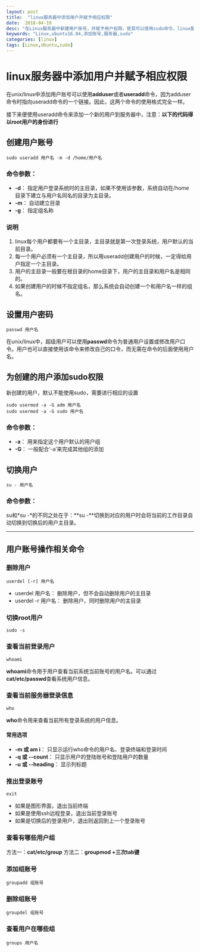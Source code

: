 ```yaml
---
layout: post
title:  "linux服务器中添加用户并赋予相应权限"
date:  2018-04-19
desc: "在Linux服务器中新建用户账号，并赋予用户权限，使其可以使用sudo命令，linux服务器版本为 Ubuntu16.04"
keywords: "Linux,ubuntu16.04,添加账号,服务器,sudo"
categories: [linux]
tags: [Linux,Ubuntu,sudo]
---
```

# linux服务器中添加用户并赋予相应权限

在unix/linux中添加用户账号可以使用**adduser**或者**useradd**命令，因为adduser命令时指向useradd命令的一个链接。因此，这两个命令的使用格式完全一样。

接下来便使用useradd命令来添加一个新的用户到服务器中，注意：**以下的代码得以root用户的身份进行**
## 创建用户账号
```
sudo useradd 用户名 -m -d /home/用户名
```
### 命令参数：
- **-d**：  指定用户登录系统时的主目录，如果不使用该参数，系统自动在/home目录下建立与用户名同名的目录为主目录。
- **-m**：  自动建立目录
- **-g**：  指定组名称
### 说明
1. linux每个用户都要有一个主目录，主目录就是第一次登录系统，用户默认的当前目录。
2. 每一个用户必须有一个主目录，所以用useradd创建用户的时候，一定得给用户指定一个主目录。
3. 用户的主目录一般要在根目录的home目录下，用户的主目录和用户名是相同的。
4. 如果创建用户的时候不指定组名，那么系统会自动创建一个和用户名一样的组名。

## 设置用户密码
```
passwd 用户名
```
在unix/linux中，超级用户可以使用**passwd**命令为普通用户设置或修改用户口令。用户也可以直接使用该命令来修改自己的口令，而无需在命令的后面使用用户名。

## 为创建的用户添加sudo权限
新创建的用户，默认不能使用sudo，需要进行相应的设置
```
sudo usermod -a -G adm 用户名
sudo usermod -a -G sudo 用户名
```

### 命令参数：
- **-a**：  用来指定这个用户默认的用户组
- **-G**：  一般配合‘-a’来完成其他组的添加

## 切换用户
```
su - 用户名
```
### 命令参数：
su和*su -*的不同之处在于：**su -**切换到对应的用户时会将当前的工作目录自动切换到切换后的用户主目录。

---

## 用户账号操作相关命令

### 删除用户
```
userdel [-r] 用户名
```

- userdel 用户名：  删除用户，但不会自动删除用户的主目录
- userdel -r 用户名：  删除用户，同时删除用户的主目录

### 切换root用户
```
sudo -s
```

### 查看当前登录用户
```
whoami
```

**whoami**命令用于用户查看当前系统当前账号的用户名。可以通过**cat/etc/passwd**查看系统用户信息。

### 查看当前服务器登录信息
```
who
```
**who**命令用来查看当前所有登录系统的用户信息。
#### 常用选项
- **-m 或 am i**：  只显示运行who命令的用户名、登录终端和登录时间
- **-q 或 --count**：  只显示用户的登陆账号和登陆用户的数量
- **-u 或 --heading**：  显示列标题

### 推出登录账号
```
exit
```
- 如果是图形界面，退出当前终端
- 如果是使用ssh远程登录，退出当前登录账号
- 如果是切换后的登录用户，退出则返回到上一个登录账号

### 查看有哪些用户组

方法一：**cat/etc/group**
方法二：**groupmod +三次tab键**

### 添加组账号
```
groupadd 组账号
```

### 删除组账号
```
groupdel 组账号
```

### 查看用户在哪些组
```
groups 用户名
```